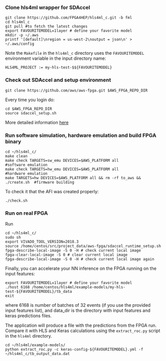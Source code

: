 ### Clone hls4ml wrapper for SDAccel

```
git clone https://github.com/FPGA4HEP/hls4ml_c.git -b fml
cd hls4ml_c
git pull #to fetch the latest changes
export FAVOURITEMODEL=1layer # define your favorite model
mkdir -p ~/.aws
printf '[default]\nregion = us-west-2\noutput = json\n' > ~/.aws/config
```

Note the `Makefile` in the `hls4ml_c` directory uses the `FAVOURITEMODEL` environment variable in the input directory name:

```
HLS4ML_PROJECT := my-hls-test-$${FAVOURITEMODEL}
```

### Check out SDAccel and setup environment

```
git clone https://github.com/aws/aws-fpga.git $AWS_FPGA_REPO_DIR  
```

Every time you login do:

```
cd $AWS_FPGA_REPO_DIR                                         
source sdaccel_setup.sh
```

More detailed information [here](https://github.com/aws/aws-fpga/tree/master/SDAccel)

### Run software simulation, hardware emulation and build FPGA binary

```
cd ~/hls4ml_c/
make clean                                                                 
make check TARGETS=sw_emu DEVICES=$AWS_PLATFORM all                        #software emulation
make check TARGETS=hw_emu DEVICES=$AWS_PLATFORM all                        #hardware emulation
make TARGETS=hw DEVICES=$AWS_PLATFORM all && rm -rf to_aws && ./create.sh  #firmware building
```
To check it that the AFI was created properly:

```
./check.sh
```

### Run on real FPGA

Run
```
cd ~/hls4ml_c/
sudo sh
export VIVADO_TOOL_VERSION=2018.3
source /home/centos/src/project_data/aws-fpga/sdaccel_runtime_setup.sh
fpga-describe-local-image -S 0 -H # check current local image
fpga-clear-local-image -S 0 # clear current local image
fpga-describe-local-image -S 0 -H # check current local image again
``` 

Finally, you can accelerate your NN inference on the FPGA running on the input features:

```
export FAVOURITEMODEL=1layer # define your favorite model
./host 6168 /home/centos/hls4ml/example-models/my-hls-test-${FAVOURITEMODEL}/tb_data
exit
```

where 6168 is number of batches of 32 events (if you use the provided input features list), and data_dir is the directory with input features and keras predictions files.

The application will produce a file with the predictions from the FPGA run. Compare it with HLS and Keras calculations using the `extract_roc.py` script in the `hls4ml` directory.

```
cd ~/hls4ml/example-models/
python extract_roc.py -c keras-config-${FAVOURITEMODEL}.yml -f ~/hls4ml_c/tb_output_data.dat
```
